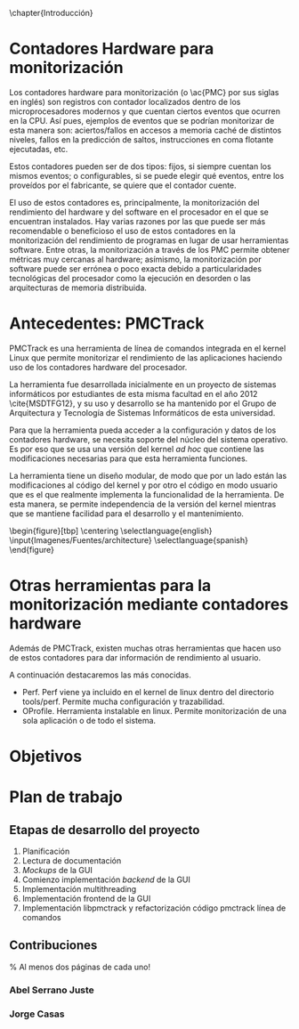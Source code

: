 \chapter{Introducción}
<!-- En castellano y en inglés --->

# Contadores Hardware para monitorización
 Los contadores hardware para monitorización (o \ac{PMC} por sus siglas en inglés) son registros con contador localizados dentro de los microprocesadores modernos y que cuentan ciertos eventos que ocurren en la CPU.
 Así pues, ejemplos de eventos que se podrían monitorizar de esta manera son: aciertos/fallos en accesos a memoria caché de distintos niveles, fallos en la predicción de saltos, instrucciones en coma flotante ejecutadas, etc.

 Estos contadores pueden ser de dos tipos: fijos, si siempre cuentan los mismos eventos; o configurables, si se puede elegir qué eventos, entre los proveídos por el fabricante, se quiere que el contador cuente.

 El uso de estos contadores es, principalmente, la monitorización del rendimiento del hardware y del software en el procesador en el que se encuentran instalados.
 Hay varias razones por las que puede ser más recomendable o beneficioso el uso de estos contadores en la monitorización del rendimiento de programas en lugar de usar herramientas software.
 Entre otras, la monitorización a través de los PMC permite obtener métricas muy cercanas al hardware; asímismo, la monitorización por software puede ser errónea o poco exacta debido a particularidades tecnológicas del procesador como la ejecución en desorden o las arquitecturas de memoria distribuida.

# Antecedentes: PMCTrack
PMCTrack es una herramienta de línea de comandos integrada en el kernel Linux que permite monitorizar el rendimiento de las aplicaciones haciendo uso de los contadores hardware del procesador.

La herramienta fue desarrollada inicialmente en un proyecto de sistemas informáticos por estudiantes de esta misma facultad en el año 2012 \cite{MSDTFG12}, y su uso y desarrollo se ha mantenido por el Grupo de Arquitectura y Tecnología de Sistemas Informáticos de esta universidad.

Para que la herramienta pueda acceder a la configuración y datos de los contadores hardware, se necesita soporte del núcleo del sistema operativo. Es por eso que se usa una versión del kernel *ad hoc* que contiene las modificaciones necesarias para que esta herramienta funciones.

La herramienta tiene un diseño modular, de modo que por un lado están las modificaciones al código del kernel y por otro el código en modo usuario  que es el que realmente implementa la funcionalidad de la herramienta. De esta manera, se permite independencia de la versión del kernel mientras que se mantiene facilidad para el desarrollo y el mantenimiento.

\begin{figure}[tbp]
\centering
\selectlanguage{english}
\input{Imagenes/Fuentes/architecture}
\selectlanguage{spanish}
\end{figure}

# Otras herramientas para la monitorización mediante contadores hardware
Además de PMCTrack, existen muchas otras herramientas que hacen uso de estos contadores para dar información de rendimiento al usuario.

A continuación destacaremos las más conocidas.

* Perf. Perf viene ya incluido en el kernel de linux dentro del directorio tools/perf. Permite mucha configuración y trazabilidad.
* OProfile. Herramienta instalable en linux. Permite monitorización de una sola aplicación o de todo el sistema.



# Objetivos

# Plan de trabajo
## Etapas de desarrollo del proyecto
1. Planificación
2. Lectura de documentación
3. *Mockups* de la GUI
4. Comienzo implementación *backend* de la GUI
5. Implementación multithreading
6. Implementación frontend de la GUI
7. Implementación libpmctrack y refactorización código pmctrack línea de comandos

## Contribuciones
% Al menos dos páginas de cada uno!

### Abel Serrano Juste

### Jorge Casas
